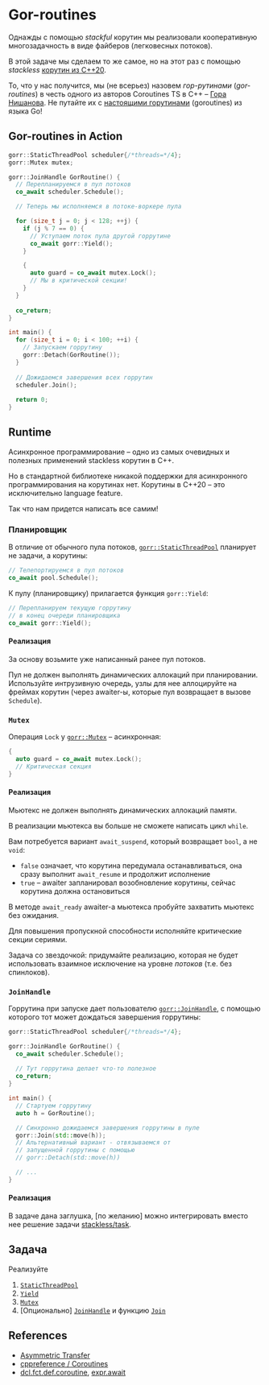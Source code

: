 # Gor-routines

Однажды с помощью _stackful_ корутин мы реализовали кооперативную многозадачность в виде файберов (легковесных потоков).

В этой задаче мы сделаем то же самое, но на этот раз с помощью _stackless_ [корутин из С++20](https://en.cppreference.com/w/cpp/language/coroutines).

То, что у нас получится, мы (не всерьез) назовем _гор-рутинами_ (_gor-routines_) в честь одного из авторов Coroutines TS в С++ – [Гора Нишанова](https://www.youtube.com/watch?v=_fu0gx-xseY). Не путайте их с [настоящими горутинами](https://gobyexample.com/goroutines) (goroutines) из языка Go!

## Gor-routines in Action

```cpp
gorr::StaticThreadPool scheduler{/*threads=*/4};
gorr::Mutex mutex;

gorr::JoinHandle GorRoutine() {
  // Перепланируемся в пул потоков
  co_await scheduler.Schedule();

  // Теперь мы исполняемся в потоке-воркере пула

  for (size_t j = 0; j < 128; ++j) {
    if (j % 7 == 0) {
      // Уступаем поток пула другой горрутине
      co_await gorr::Yield();
    }

    {
      auto guard = co_await mutex.Lock();
      // Мы в критической секции!
    }
  }
  
  co_return;
}

int main() {
  for (size_t i = 0; i < 100; ++i) {
    // Запускаем горрутину
    gorr::Detach(GorRoutine());
  }
  
  // Дожидаемся завершения всех горрутин
  scheduler.Join();
  
  return 0;
}
```

## Runtime

Асинхронное программирование – одно из самых очевидных и полезных применений stackless корутин в С++.

Но в стандартной библиотеке никакой поддержки для асинхронного программирования на корутинах нет. Корутины в С++20 – это исключительно language feature.

Так что нам придется написать все самим!

### Планировщик

В отличие от обычного пула потоков, [`gorr::StaticThreadPool`](gorr/runtime/thread_pool.hpp) планирует не задачи, а корутины: 

```cpp
// Телепортируемся в пул потоков
co_await pool.Schedule();
```

К пулу (планировщику) прилагается функция `gorr::Yield`:

```cpp
// Перепланируем текущую горрутину
// в конец очереди планировщика
co_await gorr::Yield();
```

#### Реализация

За основу возьмите уже написанный ранее пул потоков.

Пул не должен выполнять динамических аллокаций при планировании. Используйте интрузивную очередь, узлы для нее аллоцируйте на фреймах корутин (через awaiter-ы, которые пул возвращает в вызове `Schedule`).

### `Mutex`

Операция `Lock` у [`gorr::Mutex`](gorr/runtime/mutex.hpp) – асинхронная:

```cpp
{
  auto guard = co_await mutex.Lock();
  // Критическая секция
}
```

#### Реализация

Мьютекс не должен выполнять динамических аллокаций памяти.

В реализации мьютекса вы больше не сможете написать цикл `while`.

Вам потребуется вариант `await_suspend`, который возвращает `bool`, а не `void`:
- `false` означает, что корутина передумала останавливаться, она сразу выполнит `await_resume` и продолжит исполнение
- `true` – awaiter запланировал возобновление корутины, сейчас корутина должна остановиться

В методе `await_ready` awaiter-а мьютекса пробуйте захватить мьютекс без ожидания.

Для повышения пропускной способности исполняйте критические секции сериями. 

Задача со звездочкой: придумайте реализацию, которая не будет использовать взаимное исключение на уровне _потоков_ (т.е. без спинлоков).

### `JoinHandle`

Горрутина при запуске дает пользователю [`gorr::JoinHandle`](gorr/runtime/join_handle.hpp), с помощью которого тот может дождаться завершения горрутины:   

```cpp
gorr::StaticThreadPool scheduler{/*threads=*/4};

gorr::JoinHandle GorRoutine() {
  co_await scheduler.Schedule();
  
  // Тут горрутина делает что-то полезное
  co_return;
}

int main() {
  // Стартуем горрутину
  auto h = GorRoutine();

  // Синхронно дожидаемся завершения горрутины в пуле
  gorr::Join(std::move(h));
  // Альтернативный вариант - отвязываемся от
  // запущенной горрутины с помощью
  // gorr::Detach(std::move(h))

  // ...
}
```

#### Реализация 

В задаче дана заглушка, [по желанию] можно интегрировать вместо нее решение задачи [stackless/task](/tasks/stackless/task).

## Задача

Реализуйте

1) [`StaticThreadPool`](gorr/runtime/thread_pool.hpp)
2) [`Yield`](gorr/runtime/yield.hpp)
3) [`Mutex`](gorr/runtime/mutex.hpp)
4) [Опционально] [`JoinHandle`](gorr/runtime/join_handle.hpp) и функцию [`Join`](gorr/runtime/join.hpp)


## References

- [Asymmetric Transfer](https://lewissbaker.github.io/)
- [cppreference / Coroutines](https://en.cppreference.com/w/cpp/language/coroutines)
- [dcl.fct.def.coroutine](https://eel.is/c++draft/dcl.fct.def.coroutine), [expr.await](https://eel.is/c++draft/expr.await#:co_await)

